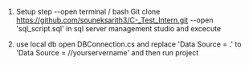 1. Setup step
--open terminal / bash
Git clone https://github.com/souneksarith3/C-_Test_Intern.git
--open 'sql_script.sql' in sql server management studio and excecute

3. use local db
open DBConnection.cs and replace 'Data Source = .' to 'Data Source = //yourservername' and then run project

